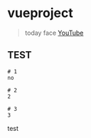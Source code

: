 # vueproject

> today face
[YouTube](https://www.youtube.com/watch?v=n3lXkjVk9I4&list=LLH8T6YlGhUaTF0VGBQkJnbA&index=2&t=45s)

## TEST

``` none
# 1
no

# 2
2

# 3
3
```

test
